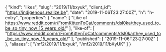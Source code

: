 {
  "kind": "likes",
  "slug": "2019/11/bxyuk",
  "client_id": "https://indigenous.realize.be",
  "date": "2019-11-06T23:27:00Z",
  "h": "h-entry",
  "properties": {
    "name": [
      "Like of https://www.reddit.com/r/FromKittenToCat/comments/dsl0ka/they_used_to_be_so_tiny_now_15_years_old/"
    ],
    "like-of": [
      "https://www.reddit.com/r/FromKittenToCat/comments/dsl0ka/they_used_to_be_so_tiny_now_15_years_old/"
    ],
    "published": [
      "2019-11-06T23:27:00Z"
    ]
  },
  "aliases": [
    "/mf2/2019/11/bxyuk",
    "/mf2/2019/11/bXyUK"
  ]
}
